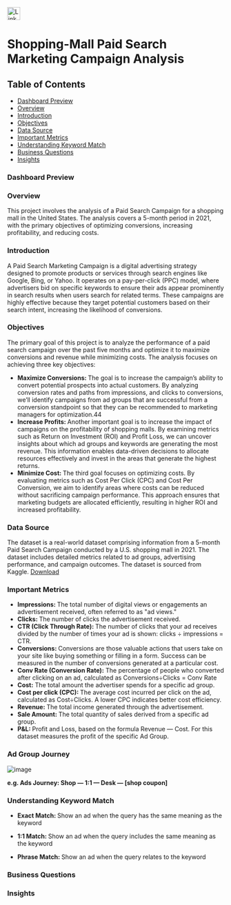<a href="https://www.linkedin.com/in/kshitija-chilbule-b98515309/" target="_blank">
  <img src="https://img.shields.io/badge/LinkedIn-Connect-blue?style=flat&logo=linkedin" alt="LinkedIn Badge" style="height: 30px; width: auto;">
</a>

# Shopping-Mall Paid Search Marketing Campaign Analysis
## Table of Contents
- [Dashboard Preview](#dashboard-preview)
- [Overview](#overview)
- [Introduction](#introduction)
- [Objectives](#objectives)
- [Data Source](#data-source)
- [Important Metrics](#important-metrics)
- [Understanding Keyword Match](#understanding-keyword-match)
- [Business Questions](#business-questions)
- [Insights](#insights)

### Dashboard Preview
### Overview
This project involves the analysis of a Paid Search Campaign for a shopping mall in the United States. The analysis covers a 5-month period in 2021, with the primary objectives of optimizing conversions, increasing profitability, and reducing costs.

### Introduction
A Paid Search Marketing Campaign is a digital advertising strategy designed to promote products or services through search engines like Google, Bing, or Yahoo. It operates on a pay-per-click (PPC) model, where advertisers bid on specific keywords to ensure their ads appear prominently in search results when users search for related terms. These campaigns are highly effective because they target potential customers based on their search intent, increasing the likelihood of conversions.

### Objectives
The primary goal of this project is to analyze the performance of a paid search campaign over the past five months and optimize it to maximize conversions and revenue while minimizing costs. The analysis focuses on achieving three key objectives:

- <b>Maximize Conversions: </b> The goal is to increase the campaign’s ability to convert potential prospects into actual customers. By analyzing conversion rates and paths from impressions, and clicks to conversions, we’ll identify campaigns from ad groups that are successful from a conversion standpoint so that they can be recommended to marketing managers for optimization.44
- <b>Increase Profits: </b> Another important goal is to increase the impact of campaigns on the profitability of shopping malls. By examining metrics such as Return on Investment (ROI) and Profit Loss, we can uncover insights about which ad groups and keywords are generating the most revenue. This information enables data-driven decisions to allocate resources effectively and invest in the areas that generate the highest returns.
- <b>Minimize Cost: </b> The third goal focuses on optimizing costs. By evaluating metrics such as Cost Per Click (CPC) and Cost Per Conversion, we aim to identify areas where costs can be reduced without sacrificing campaign performance. This approach ensures that marketing budgets are allocated efficiently, resulting in higher ROI and increased profitability.

### Data Source
The dataset is a real-world dataset comprising information from a 5-month Paid Search Campaign conducted by a U.S. shopping mall in 2021. The dataset includes detailed metrics related to ad groups, advertising performance, and campaign outcomes.
The dataset is sourced from Kaggle. [Download](https://www.kaggle.com/datasets/marceaxl82/shopping-mall-paid-search-campaign-dataset?resource=download)

### Important Metrics
- <b>Impressions: </b> The total number of digital views or engagements an advertisement received, often referred to as "ad views."
- <b>Clicks: </b> The number of clicks the advertisement received.
- <b>CTR (Click Through Rate): </b> The number of clicks that your ad receives divided by the number of times your ad is shown: clicks ÷ impressions = CTR.
- <b>Conversions: </b> Conversions are those valuable actions that users take on your site like buying something or filling in a form. Success can be measured in the number of conversions generated at a particular cost.
- <b>Conv Rate (Conversion Rate):</b> The percentage of people who converted after clicking on an ad, calculated as Conversions÷Clicks = Conv Rate
- <b>Cost:</b> The total amount the advertiser spends for a specific ad group.
- <b>Cost per click (CPC): </b> The average cost incurred per click on the ad, calculated as Cost÷Clicks. A lower CPC indicates better cost efficiency.
- <b>Revenue: </b> The total income generated through the advertisement.
- <b>Sale Amount: </b> The total quantity of sales derived from a specific ad group.
- <b>P&L: </b> Profit and Loss, based on the formula Revenue — Cost. For this dataset measures the profit of the specific Ad Group.



### Ad Group Journey

![image](https://github.com/user-attachments/assets/71fd7b45-599e-4e11-8479-8293e0d7dde3)

<b>e.g. Ads Journey: Shop — 1:1 — Desk — [shop coupon] </b>

### Understanding Keyword Match
- <b>Exact Match: </b> Show an ad when the query has the same meaning as the keyword

- <b>1:1 Match: </b>  Show an ad when the query includes the same meaning as the keyword

- <b>Phrase Match: </b> Show an ad when the query relates to the keyword

### Business Questions

### Insights
